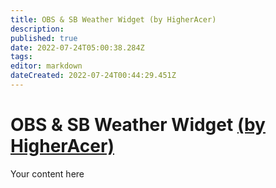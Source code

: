 ```yaml
---
title: OBS & SB Weather Widget (by HigherAcer)
description: 
published: true
date: 2022-07-24T05:00:38.284Z
tags: 
editor: markdown
dateCreated: 2022-07-24T00:44:29.451Z
---
```


# OBS & SB Weather Widget [(by HigherAcer)](https://www.twitch.tv/higheracer)
Your content here